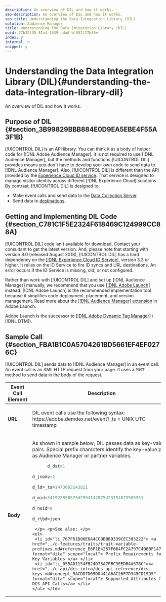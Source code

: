 ```yaml
---
description: An overview of DIL and how it works.
seo-description: An overview of DIL and how it works.
seo-title: Understanding the Data Integration Library (DIL)
solution: Audience Manager
title: Understanding the Data Integration Library (DIL)
uuid: 77b12f35-81e4-4639-ada6-bf982f27b36e
index: y
internal: n
snippet: y
---
```


# Understanding the Data Integration Library (DIL){#understanding-the-data-integration-library-dil}

An overview of DIL and how it works.

## Purpose of DIL {#section_3B99829BBB884E0D9EA5EBE4F55A3F1B}

[!UICONTROL DIL] is an API library. You can think it as a body of helper code for [!DNL Adobe Audience Manager]. It is not required to use [!DNL Audience Manager], but the methods and functions [!UICONTROL DIL] provides means you don't have to develop your own code to send data to [!DNL Audience Manager]. Also, [!UICONTROL DIL] is different than the API provided by the [Experience Cloud ID service](https://marketing.adobe.com/resources/help/en_US/mcvid/). That service is designed to manage visitor identity across different [!DNL Experience Cloud] solutions. By contrast, [!UICONTROL DIL] is designed to:

* Make event calls and send data to the [Data Collection Server](../reference/system-components/components-data-collection.md#concept_66CFFEBF5E8B41ED94082D562A93506E). 
* Send data to [destinations](../c-features/destinations/destinations.md#concept_5BDA346C376C4B719EA394108AB2735A).

## Getting and Implementing DIL Code {#section_C781C1F5E2324F618469C124999CC88A}

[!UICONTROL DIL] code isn't available for download. Contact your consultant to get the latest version. And, please note that starting with version 8.0 (released August 2018), [!UICONTROL DIL] has a hard dependency on the [ [!DNL Experience Cloud ID Service]](https://marketing.adobe.com/resources/help/en_US/mcvid/), version 3.3 or higher. It relies on the ID Service to fire ID syncs and URL destinations. An error occurs if the ID Service is missing, old, or not configured.

Rather than work with [!UICONTROL DIL] and set up [!DNL Audience Manager] manually, we recommend that you use [ [!DNL Adobe Launch]](https://docs.adobelaunch.com/) instead. [!DNL Adobe Launch] is the recommended implementation tool because it simplifies code deployment, placement, and version management. Read more about the [ [!DNL Audience Manager] extension](https://docs.adobelaunch.com/extension-reference/web/adobe-audience-manager-extension) in Adobe Launch.

Adobe Launch is the successor to [ [!DNL Adobe Dynamic Tag Manager]](https://marketing.adobe.com/resources/help/en_US/dtm/c_overview.html) ( [!DNL DTM]).

## Sample Call {#section_FBA1B1C0A5704261BD5661EF4EF0276C}

[!UICONTROL DIL] sends data to [!DNL Audience Manager] in an event call. An event call is an XML HTTP request from your page. It uses a `POST` method to send data in the body of the request.

<table id="table_FE0C2EE0BFED4562B0037CB582FD6CF7"> 
 <thead> 
  <tr> 
   <th colname="col1" class="entry"> Event Call Element </th> 
   <th colname="col2" class="entry"> Description </th> 
  </tr> 
 </thead>
 <tbody> 
  <tr> 
   <td colname="col1"> <p> <b>URL</b> </p> </td> 
   <td colname="col2"> <p><span class="wintitle"> DIL</span> event calls use the following syntax: <span class="codeph">https://adobe.demdex.net/event?_ts = <span class="varname"> UNIX UTC timestamp</span></span> </p> </td> 
  </tr> 
  <tr> 
   <td colname="col1"> <p> <b>Body</b> </p> </td> 
   <td colname="col2"> <p>As shown in sample below, <span class="wintitle"> DIL</span> passes data as key-value pairs. Special prefix characters identify the key-value pairs as <span class="keyword"> Audience Manager</span> or partner variables. </p> <p> 

```javascript
      d_dst=1
      
d_jsonv=1
      
d_ld=_ts=1473693143821
      
d_mid=54192285857942994142875423154873503351
      
d_nsid=0
      
d_rtbd=json
```

     </p> <p>See also: </p> 
    <ul> 
     <li id="li_767F91D06E6A4CC0BBB9339CEC303222"> <a href="../c-features/traits/trait-variable-prefixes.md#reference_E6F1E4257F664FC2A797C406BF147ABC" format="dita" scope="local"> Prefix Requirements for Key Variables </a> </li> 
     <li id="li_055AD1154FB24D75A7FBC3EEDB4A578C"><a href="../c-api/dcs-intro/dcs-api-reference/dcs-keys.md#concept_5ACDD7D09D0441A6AC26F7D345CD19D5" format="dita" scope="local"> Supported Attributes for DCS API Calls</a> </li> 
    </ul> </td> 
  </tr> 
 </tbody> 
</table>

